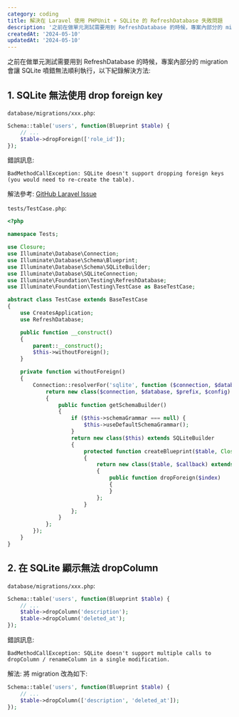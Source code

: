 ```yaml
---
category: coding
title: 解決在 Laravel 使用 PHPUnit + SQLite 的 RefreshDatabase 失敗問題
description: '之前在做單元測試需要用到 RefreshDatabase 的時候，專案內部分的 migration 會讓 SQLite 噴錯無法順利執行'
createdAt: '2024-05-10'
updatedAt: '2024-05-10'
---
```


之前在做單元測試需要用到 RefreshDatabase 的時候，專案內部分的 migration 會讓 SQLite 噴錯無法順利執行，以下紀錄解決方法:

## 1. SQLite 無法使用 drop foreign key

`database/migrations/xxx.php`:
```php
Schema::table('users', function(Blueprint $table) {
    // ...
    $table->dropForeign(['role_id']);
});

```

錯誤訊息:
```
BadMethodCallException: SQLite doesn't support dropping foreign keys (you would need to re-create the table).
```

解法參考: [GitHub Laravel Issue](https://github.com/laravel/framework/issues/25475)

`tests/TestCase.php`:
```php
<?php

namespace Tests;

use Closure;
use Illuminate\Database\Connection;
use Illuminate\Database\Schema\Blueprint;
use Illuminate\Database\Schema\SQLiteBuilder;
use Illuminate\Database\SQLiteConnection;
use Illuminate\Foundation\Testing\RefreshDatabase;
use Illuminate\Foundation\Testing\TestCase as BaseTestCase;

abstract class TestCase extends BaseTestCase
{
    use CreatesApplication;
    use RefreshDatabase;

    public function __construct()
    {
        parent::__construct();
        $this->withoutForeign();
    }

    private function withoutForeign()
    {
        Connection::resolverFor('sqlite', function ($connection, $database, $prefix, $config) {
            return new class($connection, $database, $prefix, $config) extends SQLiteConnection
            {
                public function getSchemaBuilder()
                {
                    if ($this->schemaGrammar === null) {
                        $this->useDefaultSchemaGrammar();
                    }
                    return new class($this) extends SQLiteBuilder
                    {
                        protected function createBlueprint($table, Closure $callback = null)
                        {
                            return new class($table, $callback) extends Blueprint
                            {
                                public function dropForeign($index)
                                {
                                }
                            };
                        }
                    };
                }
            };
        });
    }
}

```

## 2. 在 SQLite 顯示無法 dropColumn

`database/migrations/xxx.php`:
```php
Schema::table('users', function(Blueprint $table) {
    // ...
    $table->dropColumn('description');
    $table->dropColumn('deleted_at');
});

```

錯誤訊息:
```
BadMethodCallException: SQLite doesn't support multiple calls to dropColumn / renameColumn in a single modification.
```

解法:
將 migration 改為如下:
```php
Schema::table('users', function(Blueprint $table) {
    // ...
    $table->dropColumn(['description', 'deleted_at']);
});

```
